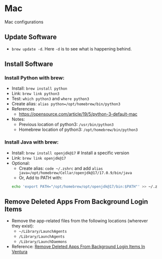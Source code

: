 # Mac
Mac configurations

## Update Software

* `brew update -d`. Here `-d` is to see what is happening behind.

## Install Software

### Install Python with brew:
 * Install: `brew install python`
 * Link: `brew link python3`
 * Test: `which python3` and `where python3`
 * Create alias: `alias python=/opt/homebrew/bin/python3`
 * References
   * https://opensource.com/article/19/5/python-3-default-mac
 * Notes:
   * Previous location of python3: `/usr/bin/python3`
   * Homebrew location of python3: `/opt/homebrew/bin/python3`

 ### Install Java with brew:
 
* Install: `brew install openjdk@17` # Install a specific version
* Link: `brew link openjdk@17`
* Optional:
  * Create alias: `code ~/.zshrc` and add `alias java=/opt/homebrew/Cellar/openjdk@17/17.0.9/bin/java`
  * Or, Add to PATH with:
  ```sh
  echo 'export PATH="/opt/homebrew/opt/openjdk@17/bin:$PATH"' >> ~/.zshrc
  ```

## Remove Deleted Apps From Background Login Items

* Remove the app-related files from the following locations (wherever they exist):
   * `~/Library/LaunchAgents`
   * `/Library/LaunchAgents`
   * `/Library/LaunchDaemons`
* Reference: [Remove Deleted Apps From Background Login Items In Ventura](https://droidwin.com/remove-deleted-apps-from-background-login-items-in-ventura/)
